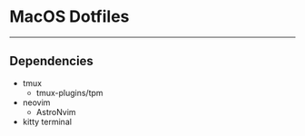 # MacOS Dotfiles

<hr>

## Dependencies

- tmux
  - tmux-plugins/tpm
- neovim
  - AstroNvim
- kitty terminal

